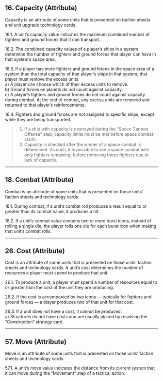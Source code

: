 ## 16. Capacity (Attribute)

Capacity is an attribute of some units that is presented on faction sheets and unit upgrade technology cards.

16.1. A unit’s capacity value indicates the maximum combined number of fighters and ground forces that it can transport.

16.2. The combined capacity values of a player’s ships in a system determine the number of fighters and ground forces that player can have in that system’s space area.

16.3. If a player has more fighters and ground forces in the space area of a system than the total capacity of that player’s ships in that system, that player must remove the excess units.  
а) A player can choose which of their excess units to remove.  
b) Ground forces on planets do not count against capacity.  
c) A player’s fighters and ground forces do not count against capacity during combat. At the end of combat, any excess units are removed and returned to that player’s reinforcements.

16.4. Fighters and ground forces are not assigned to specific ships, except while they are being transported.

> 1) If a ship with capacity is destroyed during the "Space Cannon Offense" step, capacity limits must be met before space combat starts.
> 2) Capacity is checked after the winner of a space combat is determined. As such, it is possible to win a space combat with only fighters remaining, before removing those fighters due to lack of capacity.


***

## 18. Combat (Attribute)
Combat is an attribute of some units that is presented on those units’ faction sheets and technology cards.

18.1. During combat, if a unit’s combat roll produces a result equal to or greater than its combat value, it produces a hit.

18.2. If a unit’s combat value contains two or more burst icons, instead of rolling a single die, the player rolls one die for each burst icon when making that unit’s combat rolls.

***

## 26. Cost (Attribute)
Cost is an attribute of some units that is presented on those units’ faction sheets and technology cards. A unit’s cost determines the number of resources a player must spend to produce that unit.

26.1. To produce a unit, a player must spend a number of resources equal to or greater than the cost of the unit they are producing.

26.2. If the cost is accompanied by two icons — typically for fighters and ground forces — a player produces two of that unit for that cost.

26.3. If a unit does not have a cost, it cannot be produced.  
a) Structures do not have costs and are usually placed by resolving the “Construction” strategy card.

***

## 57. Move (Attribute)
Move is an attribute of some units that is presented on those units’ faction sheets and technology cards.

57.1. A unit’s move value indicates the distance from its current system that it can move during the “Movement” step of a tactical action.
